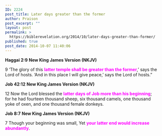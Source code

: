 ```yaml
---
ID: 2224
post_title: Later days greater than the former
author: Praison
post_excerpt: ""
layout: post
permalink: >
  https://biblerevelation.org/2014/10/later-days-greater-than-former/
published: true
post_date: 2014-10-07 11:40:06
---
```

<strong>Haggai 2:9</strong>
<strong> New King James Version (NKJV)</strong>

9 ‘The glory of this <span style="color: #ff00ff;"><strong>latter temple shall be greater than the former</strong></span>,’ says the Lord of hosts. ‘And in this place I will give peace,’ says the Lord of hosts.”

<strong>Job 42:12</strong>
<strong> New King James Version (NKJV)</strong>

12 Now the Lord blessed the <span style="color: #ff00ff;"><strong>latter days of Job more than his beginning</strong></span>; for he had fourteen thousand sheep, six thousand camels, one thousand yoke of oxen, and one thousand female donkeys.

<strong>Job 8:7</strong>
<strong> New King James Version (NKJV)</strong>

7 Though your beginning was small,
Yet <span style="color: #ff00ff;"><strong>your latter end would increase abundantly</strong></span>.